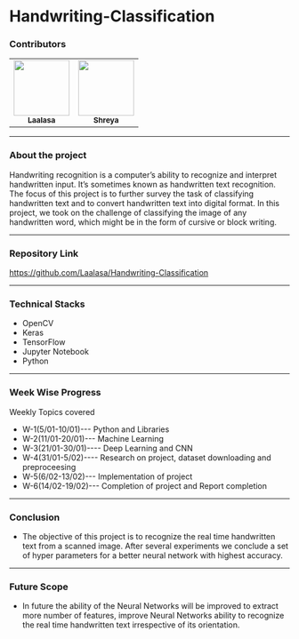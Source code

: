 # Handwriting-Classification

### Contributors
<table>
  <tr>
    <td align="center"><a href="https://github.com/Laalasa"><img src="https://avatars.githubusercontent.com/u/76587137?v=4" width="100px;" alt=""/><br /><sub><b>Laalasa</b></sub></a></td>
    <td align="center"><a href="https://github.com/Predator21X-bot"><img src="https://avatars.githubusercontent.com/u/77922908?v=4" width="100px;" alt=""/><br /><sub><b>Shreya</b></sub></a></td>
</table>

***

### About the project
Handwriting recognition is a computer’s ability to recognize and interpret handwritten input. It’s sometimes known as handwritten text recognition.
The focus of this project is to further survey the task of classifying handwritten text and to convert handwritten text into digital format. In this project, we took on the challenge of classifying the image of any handwritten word, which might be in the form of cursive or block writing.

***

### Repository Link
https://github.com/Laalasa/Handwriting-Classification

***

### Technical Stacks
- OpenCV
- Keras
- TensorFlow
- Jupyter Notebook
- Python

***

### Week Wise Progress
Weekly Topics covered
- W-1(5/01-10/01)--- Python and Libraries
- W-2(11/01-20/01)--- Machine Learning
- W-3(21/01-30/01)---- Deep Learning and CNN
- W-4(31/01-5/02)---- Research on project, dataset downloading and preproceesing
- W-5(6/02-13/02)--- Implementation of project
- W-6(14/02-19/02)--- Completion of project and Report completion

***

### Conclusion
- The objective of this project is to recognize the real time handwritten text from a scanned image. After several experiments we conclude a set of hyper parameters for a better neural network with highest accuracy.

***

### Future Scope
- In future the ability of the Neural Networks will be improved to extract more number of features, improve Neural Networks ability to recognize the real time handwritten text irrespective of its orientation.
